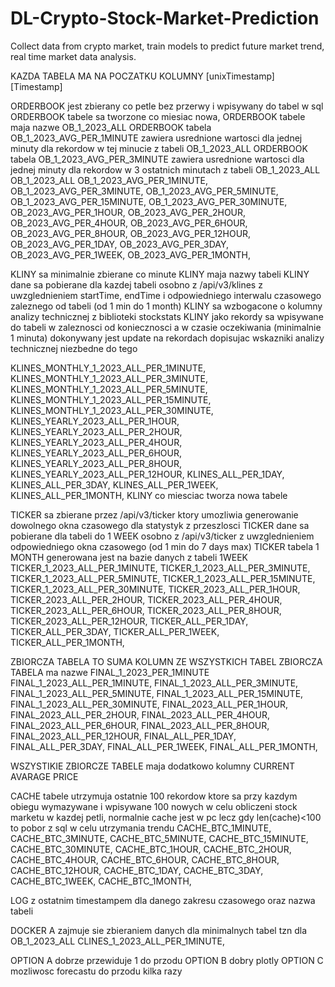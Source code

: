 # DL-Crypto-Stock-Market-Prediction
Collect data from crypto market, train models to predict future market trend, real time market data analysis.


KAZDA TABELA MA NA POCZATKU KOLUMNY [unixTimestamp] [Timestamp]


ORDERBOOK jest zbierany co petle bez przerwy i wpisywany do tabel w sql
ORDERBOOK tabele sa tworzone co miesiac nowa,
ORDERBOOK tabele maja nazwe OB_1_2023_ALL
ORDERBOOK tabela OB_1_2023_AVG_PER_1MINUTE zawiera usrednione wartosci dla jednej minuty dla rekordow w tej minucie z tabeli OB_1_2023_ALL
ORDERBOOK tabela OB_1_2023_AVG_PER_3MINUTE zawiera usrednione wartosci dla jednej minuty dla rekordow w 3 ostatnich minutach z tabeli OB_1_2023_ALL
OB_1_2023_ALL
OB_1_2023_AVG_PER_1MINUTE, 
OB_1_2023_AVG_PER_3MINUTE, 
OB_1_2023_AVG_PER_5MINUTE,
OB_1_2023_AVG_PER_15MINUTE,
OB_1_2023_AVG_PER_30MINUTE,
OB_2023_AVG_PER_1HOUR,
OB_2023_AVG_PER_2HOUR,
OB_2023_AVG_PER_4HOUR,
OB_2023_AVG_PER_6HOUR,
OB_2023_AVG_PER_8HOUR,
OB_2023_AVG_PER_12HOUR,
OB_2023_AVG_PER_1DAY,
OB_2023_AVG_PER_3DAY,
OB_2023_AVG_PER_1WEEK,
OB_2023_AVG_PER_1MONTH,

KLINY sa minimalnie zbierane co minute
KLINY maja nazwy tabeli
KLINY dane sa pobierane dla kazdej tabeli osobno z /api/v3/klines z uwzglednieniem startTime, endTime i odpowiedniego interwalu czasowego zaleznego od tabeli (od 1 min do 1 month)
KLINY sa wzbogacone o kolumny analizy technicznej z biblioteki stockstats
KLINY jako rekordy sa wpisywane do tabeli w zaleznosci od koniecznosci a w czasie oczekiwania (minimalnie 1 minuta) dokonywany jest update na rekordach dopisujac wskazniki analizy technicznej niezbedne do tego

KLINES_MONTHLY_1_2023_ALL_PER_1MINUTE, 
KLINES_MONTHLY_1_2023_ALL_PER_3MINUTE, 
KLINES_MONTHLY_1_2023_ALL_PER_5MINUTE,
KLINES_MONTHLY_1_2023_ALL_PER_15MINUTE,
KLINES_MONTHLY_1_2023_ALL_PER_30MINUTE,
KLINES_YEARLY_2023_ALL_PER_1HOUR,
KLINES_YEARLY_2023_ALL_PER_2HOUR,
KLINES_YEARLY_2023_ALL_PER_4HOUR,
KLINES_YEARLY_2023_ALL_PER_6HOUR,
KLINES_YEARLY_2023_ALL_PER_8HOUR,
KLINES_YEARLY_2023_ALL_PER_12HOUR,
KLINES_ALL_PER_1DAY,
KLINES_ALL_PER_3DAY,
KLINES_ALL_PER_1WEEK,
KLINES_ALL_PER_1MONTH,
KLINY co miesciac tworza nowa tabele


TICKER sa zbierane przez /api/v3/ticker ktory umozliwia generowanie dowolnego okna czasowego dla statystyk z przeszlosci
TICKER dane sa pobierane dla tabeli do 1 WEEK osobno z /api/v3/ticker z uwzglednieniem odpowiedniego okna czasowego (od 1 min do 7 days max)
TICKER tabela 1 MONTH generowana jest na bazie danych z tabeli 1WEEK
TICKER_1_2023_ALL_PER_1MINUTE, 
TICKER_1_2023_ALL_PER_3MINUTE, 
TICKER_1_2023_ALL_PER_5MINUTE,
TICKER_1_2023_ALL_PER_15MINUTE,
TICKER_1_2023_ALL_PER_30MINUTE,
TICKER_2023_ALL_PER_1HOUR,
TICKER_2023_ALL_PER_2HOUR,
TICKER_2023_ALL_PER_4HOUR,
TICKER_2023_ALL_PER_6HOUR,
TICKER_2023_ALL_PER_8HOUR,
TICKER_2023_ALL_PER_12HOUR,
TICKER_ALL_PER_1DAY,
TICKER_ALL_PER_3DAY,
TICKER_ALL_PER_1WEEK,
TICKER_ALL_PER_1MONTH,


ZBIORCZA TABELA TO SUMA KOLUMN ZE WSZYSTKICH TABEL
ZBIORCZA TABELA ma nazwe 
FINAL_1_2023_PER_1MINUTE
FINAL_1_2023_ALL_PER_1MINUTE, 
FINAL_1_2023_ALL_PER_3MINUTE, 
FINAL_1_2023_ALL_PER_5MINUTE,
FINAL_1_2023_ALL_PER_15MINUTE,
FINAL_1_2023_ALL_PER_30MINUTE,
FINAL_2023_ALL_PER_1HOUR,
FINAL_2023_ALL_PER_2HOUR,
FINAL_2023_ALL_PER_4HOUR,
FINAL_2023_ALL_PER_6HOUR,
FINAL_2023_ALL_PER_8HOUR,
FINAL_2023_ALL_PER_12HOUR,
FINAL_ALL_PER_1DAY,
FINAL_ALL_PER_3DAY,
FINAL_ALL_PER_1WEEK,
FINAL_ALL_PER_1MONTH,

WSZYSTIKIE ZBIORCZE TABELE maja dodatkowo kolumny
CURRENT AVARAGE PRICE

CACHE tabele utrzymuja ostatnie 100 rekordow ktore sa przy kazdym obiegu wymazywane i wpisywane 100 nowych w celu obliczeni stock marketu w kazdej petli, normalnie cache jest w pc lecz gdy len(cache)<100 to pobor z sql w celu utrzymania trendu
CACHE_BTC_1MINUTE,
CACHE_BTC_3MINUTE,
CACHE_BTC_5MINUTE,
CACHE_BTC_15MINUTE,
CACHE_BTC_30MINUTE,
CACHE_BTC_1HOUR,
CACHE_BTC_2HOUR,
CACHE_BTC_4HOUR,
CACHE_BTC_6HOUR,
CACHE_BTC_8HOUR,
CACHE_BTC_12HOUR,
CACHE_BTC_1DAY,
CACHE_BTC_3DAY,
CACHE_BTC_1WEEK,
CACHE_BTC_1MONTH,


LOG z ostatnim timestampem dla danego zakresu czasowego oraz nazwa tabeli




DOCKER A zajmuje sie zbieraniem danych dla minimalnych tabel tzn dla OB_1_2023_ALL 	CLINES_1_2023_ALL_PER_1MINUTE,




OPTION A dobrze przewiduje 1 do przodu
OPTION B dobry plotly
OPTION C mozliwosc forecastu do przodu kilka razy
